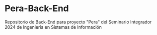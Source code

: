 # Pera-Back-End
Repositorio de Back-End para proyecto "Pera" del Seminario Integrador 2024 de Ingeniería en Sistemas de Información
